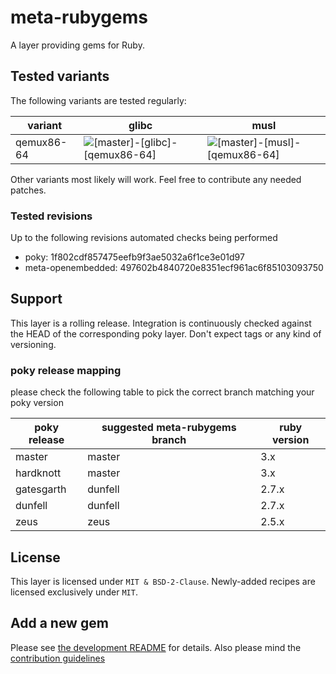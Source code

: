 # meta-rubygems

A layer providing gems for Ruby.

## Tested variants

The following variants are tested regularly:

| variant    | glibc                                                                                                                                           | musl                                                                                                                                          |
| ---------- | ----------------------------------------------------------------------------------------------------------------------------------------------- | --------------------------------------------------------------------------------------------------------------------------------------------- |
| qemux86-64 | ![[master]-[glibc]-[qemux86-64]](https://github.com/priv-kweihmann/meta-rubygems/workflows/%5Bmaster%5D-%5Bglibc%5D-%5Bqemux86-64%5D/badge.svg) | ![[master]-[musl]-[qemux86-64]](https://github.com/priv-kweihmann/meta-rubygems/workflows/%5Bmaster%5D-%5Bmusl%5D-%5Bqemux86-64%5D/badge.svg) |

Other variants most likely will work.
Feel free to contribute any needed patches.

### Tested revisions

Up to the following revisions automated checks being performed

* poky: 1f802cdf857475eefb9f3ae5032a6f1ce3e01d97
* meta-openembedded: 497602b4840720e8351ecf961ac6f85103093750

## Support

This layer is a rolling release.
Integration is continuously checked against the HEAD of the corresponding poky layer.
Don't expect tags or any kind of versioning.

### poky release mapping

please check the following table to pick the correct branch matching your poky version

| poky release | suggested meta-rubygems branch | ruby version |
| ------------ | ------------------------------ | ------------ |
| master       | master                         | 3.x          |
| hardknott    | master                         | 3.x          |
| gatesgarth   | dunfell                        | 2.7.x        |
| dunfell      | dunfell                        | 2.7.x        |
| zeus         | zeus                           | 2.5.x        |

## License

This layer is licensed under `MIT & BSD-2-Clause`.
Newly-added recipes are licensed exclusively under `MIT`.

## Add a new gem

Please see [the development README](scripts/README.md) for details.
Also please mind the [contribution guidelines](CONTRIBUTING.md)
